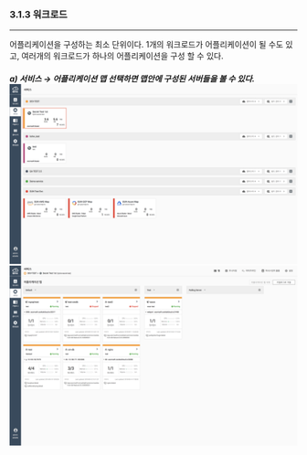 ### 3.1.3   워크로드

---

어플리케이션을 구성하는 최소 단위이다. 1개의 워크로드가 어플리케이션이 될 수도 있고, 여러개의 워크로드가 하나의 어플리케이션을 구성 할 수 있다.

##### a\) 서비스 → 어플리케이션 맵 선택하면 맵안에 구성된 서버들을 볼 수 있다.![](/assets/KR/3.0.0/3.1.3_1.png)![](/assets/KR/3.0.0/3.1.3_2.png)



